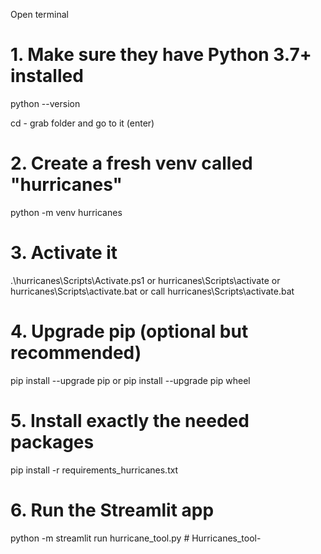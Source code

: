 Open terminal
# 1. Make sure they have Python 3.7+ installed

python --version

cd - grab folder and go to it (enter)

# 2. Create a fresh venv called "hurricanes"
python -m venv hurricanes

# 3. Activate it
.\hurricanes\Scripts\Activate.ps1
or
hurricanes\Scripts\activate
or
hurricanes\Scripts\activate.bat
or 
call hurricanes\Scripts\activate.bat

# 4. Upgrade pip (optional but recommended)
pip install --upgrade pip
or 
pip install --upgrade pip wheel

# 5. Install exactly the needed packages
pip install -r requirements_hurricanes.txt

# 6. Run the Streamlit app
python -m streamlit run hurricane_tool.py
#   H u r r i c a n e s _ t o o l -  
 